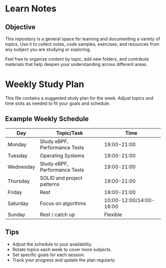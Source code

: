 # Learn Notes

## Objective

This repository is a general space for learning and documenting a variety of topics. Use it to collect notes, code samples, exercises, and resources from any subject you are studying or exploring.

Feel free to organize content by topic, add new folders, and contribute materials that help deepen your understanding across different areas.

# Weekly Study Plan

This file contains a suggested study plan for the week. Adjust topics and time slots as needed to fit your goals and schedule.

## Example Weekly Schedule

| Day       | Topic/Task                    | Time         |
|-----------|-------------------------------|--------------|
| Monday    | Study eBPF, Performance Tests | 19:00-21:00  |
| Tuesday   | Operating Systems             | 19:00-21:00  |
| Wednesday | Study eBPF, Performance Tests | 19:00-21:00  |
| Thursday  | SOLID and project patterns    | 19:00-21:00  |
| Friday    | Rest                          | 19:00-21:00  |
| Saturday  | Focus on algorthms            | 10:00-12:00/14:00-16:00  |
| Sunday    | Rest / catch up               | Flexible     |

## Tips
- Adjust the schedule to your availability.
- Rotate topics each week to cover more subjects.
- Set specific goals for each session.
- Track your progress and update the plan regularly.

